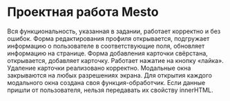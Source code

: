 # Проектная работа Mesto
Вся функциональность, указанная в задании, работает корректно и без ошибок.
Форма редактирования профиля открывается, подгружает информацию о пользователе в соответствующие поля, обновляет информацию на странице.
Форма добавления карточки свёрстана, открывается, добавляет карточку.
Работает нажатие на кнопку «лайка».
Удаление карточки реализовано корректно.
Модальные окна закрываются на любых разрешениях экрана.
Для открытия каждого модального окна создана своя функция-обработчик.
Если данные пришли от пользователя, нельзя передавать их свойству innerHTML.